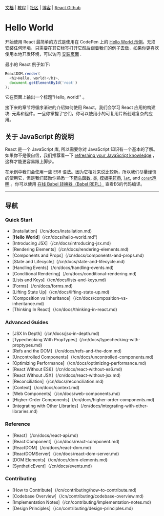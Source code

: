 [文档](docs/hello-world.md) | [教程](tutorial/tutorial.md) | [社区](community/support.md) | [博客](_posts/2017/04/07/react-v15.5.0.md) | [React Github](https://facebook.github.io/react/)


# Hello World

开始使用 React 最简单的方式是使用在 CodePen 上的 [ Hello World 示例](http://codepen.io/gaearon/pen/ZpvBNJ?editors=0010)。无须安装任何环境，只需要在其它标签打开它然后跟着我们的例子去做，如果你更喜欢使用本地开发环境，可以访问 [安装页面](/cn/docs/installation.md) .

最小的 React 例子如下:


```js
ReactDOM.render(
  <h1>Hello, world!</h1>,
  document.getElementById('root')
);
```
它在页面上输出一个标题"Hello, world!" 。

接下来的章节将循序渐进的介绍如何使用 React。我们会学习 React 应用的构建块: 元素和组件。一旦你掌握了它们，你可以使用小的可复用片断创建复杂的应用。

## 关于 JavaScript 的说明

React 是一个 JavaScript 库, 所以需要你对 JavaScript 知识有一个基本的了解。如果你不是很自信，我们推荐看一下 [refreshing your JavaScript knowledge](https://developer.mozilla.org/en-US/docs/Web/JavaScript/A_re-introduction_to_JavaScript) ，这样才能更容易跟上脚步。

在示例中我们会使用一些 ES6 语法。因为它相对来说比较新，所以我们尽量谨慎的使用它，但是我们鼓励你熟悉一下[箭头函数](https://developer.mozilla.org/en-US/docs/Web/JavaScript/Reference/Functions/Arrow_functions), [类](https://developer.mozilla.org/en-US/docs/Web/JavaScript/Reference/Classes), [模板字符串](https://developer.mozilla.org/en/docs/Web/JavaScript/Reference/Template_literals), [`let`](https://developer.mozilla.org/en-US/docs/Web/JavaScript/Reference/Statements/let), and [`const`声明](https://developer.mozilla.org/en-US/docs/Web/JavaScript/Reference/Statements/const) 。你可以使用 [在线 Babel 转换器（Babel REPL）](http://babeljs.io/repl/#?babili=false&evaluate=true&lineWrap=false&presets=es2015%2Creact&experimental=false&loose=false&spec=false&code=const%20element%20%3D%20%3Ch1%3EHello%2C%20world!%3C%2Fh1%3E%3B%0Aconst%20container%20%3D%20document.getElementById('root')%3B%0AReactDOM.render(element%2C%20container)%3B%0A) 查看E6的代码编译。


---

## 导航

### Quick Start

* [Installation]（/cn/docs/installation.md)
* [**Hello World**]（/cn/docs/hello-world.md")
* [Introducing JSX]（/cn/docs/introducing-jsx.md)
* [Rendering Elements]（/cn/docs/rendering-elements.md)
* [Components and Props]（/cn/docs/components-and-props.md)
* [State and Lifecycle]（/cn/docs/state-and-lifecycle.md)
* [Handling Events]（/cn/docs/handling-events.md)
* [Conditional Rendering]（/cn/docs/conditional-rendering.md)
* [Lists and Keys]（/cn/docs/lists-and-keys.md)
* [Forms]（/cn/docs/forms.md)
* [Lifting State Up]（/cn/docs/lifting-state-up.md)
* [Composition vs Inheritance]（/cn/docs/composition-vs-inheritance.md)
* [Thinking In React]（/cn/docs/thinking-in-react.md)

### Advanced Guides

* [JSX In Depth]（/cn/docs/jsx-in-depth.md)
* [Typechecking With PropTypes]（/cn/docs/typechecking-with-proptypes.md)
* [Refs and the DOM]（/cn/docs/refs-and-the-dom.md)
* [Uncontrolled Components]（/cn/docs/uncontrolled-components.md)
* [Optimizing Performance]（/cn/docs/optimizing-performance.md)
* [React Without ES6]（/cn/docs/react-without-es6.md)
* [React Without JSX]（/cn/docs/react-without-jsx.md)
* [Reconciliation]（/cn/docs/reconciliation.md)
* [Context]（/cn/docs/context.md)
* [Web Components]（/cn/docs/web-components.md)
* [Higher-Order Components]（/cn/docs/higher-order-components.md)
* [Integrating with Other Libraries]（/cn/docs/integrating-with-other-libraries.md)

### Reference

* [React]（/cn/docs/react-api.md)
* [React.Component]（/cn/docs/react-component.md)
* [ReactDOM]（/cn/docs/react-dom.md)
* [ReactDOMServer]（/cn/docs/react-dom-server.md)
* [DOM Elements]（/cn/docs/dom-elements.md)
* [SyntheticEvent]（/cn/docs/events.md)

### Contributing

* [How to Contribute]（/cn/contributing/how-to-contribute.md)
* [Codebase Overview]（/cn/contributing/codebase-overview.md)
* [Implementation Notes]（/cn/contributing/implementation-notes.md)
* [Design Principles]（/cn/contributing/design-principles.md)
